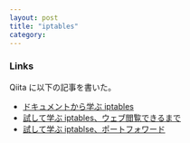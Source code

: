 ```yaml
---
layout: post
title: "iptables"
category:
---
```


### Links

Qiita に以下の記事を書いた。

- [ドキュメントから学ぶ iptables](https://qiita.com/pojiro/items/73e67b43551fdbfdb3c3)
- [試して学ぶ iptables、ウェブ閲覧できるまで](https://qiita.com/pojiro/items/dcd6149c48cde6a0843d)
- [試して学ぶ iptablse、ポートフォワード](https://qiita.com/pojiro/items/c9a57c73f0bdf13b2843)

